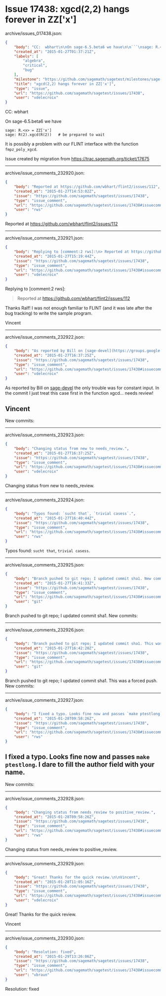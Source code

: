 # Issue 17438: xgcd(2,2) hangs forever in ZZ['x']

archive/issues_017438.json:
```json
{
    "body": "CC:  wbhart\n\nOn sage-6.5.beta6 we have\n\n```\nsage: R.<x> = ZZ['x']\nsage: R(2).xgcd(R(2))   # be prepared to wait\n```\n\nIt is possibly a problem with our FLINT interface with the function `fmpz_poly_xgcd`.\n\nIssue created by migration from https://trac.sagemath.org/ticket/17675\n\n",
    "created_at": "2015-01-27T01:37:21Z",
    "labels": [
        "algebra",
        "critical",
        "bug"
    ],
    "milestone": "https://github.com/sagemath/sagetest/milestones/sage-6.5",
    "title": "xgcd(2,2) hangs forever in ZZ['x']",
    "type": "issue",
    "url": "https://github.com/sagemath/sagetest/issues/17438",
    "user": "vdelecroix"
}
```
CC:  wbhart

On sage-6.5.beta6 we have

```
sage: R.<x> = ZZ['x']
sage: R(2).xgcd(R(2))   # be prepared to wait
```

It is possibly a problem with our FLINT interface with the function `fmpz_poly_xgcd`.

Issue created by migration from https://trac.sagemath.org/ticket/17675





---

archive/issue_comments_232920.json:
```json
{
    "body": "Reported at https://github.com/wbhart/flint2/issues/112",
    "created_at": "2015-01-27T14:53:02Z",
    "issue": "https://github.com/sagemath/sagetest/issues/17438",
    "type": "issue_comment",
    "url": "https://github.com/sagemath/sagetest/issues/17438#issuecomment-232920",
    "user": "rws"
}
```

Reported at https://github.com/wbhart/flint2/issues/112



---

archive/issue_comments_232921.json:
```json
{
    "body": "Replying to [comment:2 rws]:\n> Reported at https://github.com/wbhart/flint2/issues/112\n\nThanks Ralf! I was not enough familiar to FLINT (and it was late after the bug tracking) to write the sample program.\n\nVincent",
    "created_at": "2015-01-27T15:19:44Z",
    "issue": "https://github.com/sagemath/sagetest/issues/17438",
    "type": "issue_comment",
    "url": "https://github.com/sagemath/sagetest/issues/17438#issuecomment-232921",
    "user": "vdelecroix"
}
```

Replying to [comment:2 rws]:
> Reported at https://github.com/wbhart/flint2/issues/112

Thanks Ralf! I was not enough familiar to FLINT (and it was late after the bug tracking) to write the sample program.

Vincent



---

archive/issue_comments_232922.json:
```json
{
    "body": "As reported by Bill on [sage-devel](https://groups.google.com/forum/#!topic/sage-devel/pDXdjGVvap8) the only trouble was for constant input. In the commit I just treat this case first in the function xgcd... needs review!\n\nVincent\n----\nNew commits:",
    "created_at": "2015-01-27T16:37:25Z",
    "issue": "https://github.com/sagemath/sagetest/issues/17438",
    "type": "issue_comment",
    "url": "https://github.com/sagemath/sagetest/issues/17438#issuecomment-232922",
    "user": "vdelecroix"
}
```

As reported by Bill on [sage-devel](https://groups.google.com/forum/#!topic/sage-devel/pDXdjGVvap8) the only trouble was for constant input. In the commit I just treat this case first in the function xgcd... needs review!

Vincent
----
New commits:



---

archive/issue_comments_232923.json:
```json
{
    "body": "Changing status from new to needs_review.",
    "created_at": "2015-01-27T16:37:25Z",
    "issue": "https://github.com/sagemath/sagetest/issues/17438",
    "type": "issue_comment",
    "url": "https://github.com/sagemath/sagetest/issues/17438#issuecomment-232923",
    "user": "vdelecroix"
}
```

Changing status from new to needs_review.



---

archive/issue_comments_232924.json:
```json
{
    "body": "Typos found: `sucht that`, `trivial casess`.",
    "created_at": "2015-01-27T16:40:44Z",
    "issue": "https://github.com/sagemath/sagetest/issues/17438",
    "type": "issue_comment",
    "url": "https://github.com/sagemath/sagetest/issues/17438#issuecomment-232924",
    "user": "rws"
}
```

Typos found: `sucht that`, `trivial casess`.



---

archive/issue_comments_232925.json:
```json
{
    "body": "Branch pushed to git repo; I updated commit sha1. New commits:",
    "created_at": "2015-01-27T16:41:33Z",
    "issue": "https://github.com/sagemath/sagetest/issues/17438",
    "type": "issue_comment",
    "url": "https://github.com/sagemath/sagetest/issues/17438#issuecomment-232925",
    "user": "git"
}
```

Branch pushed to git repo; I updated commit sha1. New commits:



---

archive/issue_comments_232926.json:
```json
{
    "body": "Branch pushed to git repo; I updated commit sha1. This was a forced push. New commits:",
    "created_at": "2015-01-27T16:42:20Z",
    "issue": "https://github.com/sagemath/sagetest/issues/17438",
    "type": "issue_comment",
    "url": "https://github.com/sagemath/sagetest/issues/17438#issuecomment-232926",
    "user": "git"
}
```

Branch pushed to git repo; I updated commit sha1. This was a forced push. New commits:



---

archive/issue_comments_232927.json:
```json
{
    "body": "I fixed a typo. Looks fine now and passes `make ptestlong`. I dare to fill the author field with your name.\n----\nNew commits:",
    "created_at": "2015-01-28T09:58:26Z",
    "issue": "https://github.com/sagemath/sagetest/issues/17438",
    "type": "issue_comment",
    "url": "https://github.com/sagemath/sagetest/issues/17438#issuecomment-232927",
    "user": "rws"
}
```

I fixed a typo. Looks fine now and passes `make ptestlong`. I dare to fill the author field with your name.
----
New commits:



---

archive/issue_comments_232928.json:
```json
{
    "body": "Changing status from needs_review to positive_review.",
    "created_at": "2015-01-28T09:58:26Z",
    "issue": "https://github.com/sagemath/sagetest/issues/17438",
    "type": "issue_comment",
    "url": "https://github.com/sagemath/sagetest/issues/17438#issuecomment-232928",
    "user": "rws"
}
```

Changing status from needs_review to positive_review.



---

archive/issue_comments_232929.json:
```json
{
    "body": "Great! Thanks for the quick review.\n\nVincent",
    "created_at": "2015-01-28T11:05:16Z",
    "issue": "https://github.com/sagemath/sagetest/issues/17438",
    "type": "issue_comment",
    "url": "https://github.com/sagemath/sagetest/issues/17438#issuecomment-232929",
    "user": "vdelecroix"
}
```

Great! Thanks for the quick review.

Vincent



---

archive/issue_comments_232930.json:
```json
{
    "body": "Resolution: fixed",
    "created_at": "2015-01-29T13:26:06Z",
    "issue": "https://github.com/sagemath/sagetest/issues/17438",
    "type": "issue_comment",
    "url": "https://github.com/sagemath/sagetest/issues/17438#issuecomment-232930",
    "user": "vbraun"
}
```

Resolution: fixed
